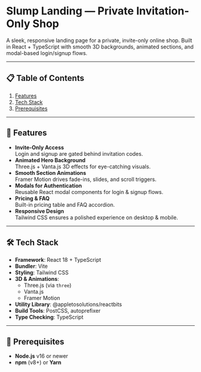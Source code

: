 # Slump Landing — Private Invitation-Only Shop

A sleek, responsive landing page for a private, invite-only online shop. Built in React + TypeScript with smooth 3D backgrounds, animated sections, and modal-based login/signup flows.

---

## 📋 Table of Contents

1. [Features](#-features)  
2. [Tech Stack](#-tech-stack)  
3. [Prerequisites](#-prerequisites)  
---

## 🔑 Features

- **Invite-Only Access**  
  Login and signup are gated behind invitation codes.  
- **Animated Hero Background**  
  Three.js + Vanta.js 3D effects for eye-catching visuals.  
- **Smooth Section Animations**  
  Framer Motion drives fade-ins, slides, and scroll triggers.  
- **Modals for Authentication**  
  Reusable React modal components for login & signup flows.  
- **Pricing & FAQ**  
  Built-in pricing table and FAQ accordion.  
- **Responsive Design**  
  Tailwind CSS ensures a polished experience on desktop & mobile.

---

## 🛠 Tech Stack

- **Framework**: React 18 + TypeScript  
- **Bundler**: Vite  
- **Styling**: Tailwind CSS  
- **3D & Animations**:  
  - Three.js (via `three`)  
  - Vanta.js  
  - Framer Motion  
- **Utility Library**: @appletosolutions/reactbits  
- **Build Tools**: PostCSS, autoprefixer  
- **Type Checking**: TypeScript

---

## 🔧 Prerequisites

- **Node.js** v16 or newer  
- **npm** (v8+) or **Yarn**  
